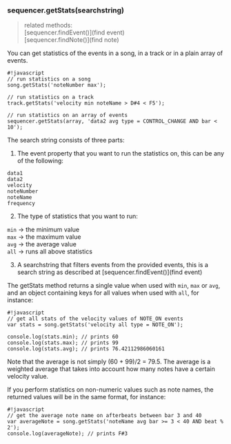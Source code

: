 ### sequencer.getStats(searchstring)

>related methods:  
>[sequencer.findEvent()](find event)  
>[sequencer.findNote()](find note)

You can get statistics of the events in a song, in a track or in a plain array of events.


```
#!javascript
// run statistics on a song
song.getStats('noteNumber max');

// run statistics on a track
track.getStats('velocity min noteName > D#4 < F5');
	
// run statistics on an array of events
sequencer.getStats(array, 'data2 avg type = CONTROL_CHANGE AND bar < 10');

```
The search string consists of three parts: 

1) The event property that you want to run the statistics on, this can be any of the following:  

`data1`  
`data2`   
`velocity`   
`noteNumber`   
`noteName`   
`frequency`  

2) The type of statistics that you want to run:

`min` → the minimum value  
`max` → the maximum value    
`avg` → the average value     
`all` → runs all above statistics   

3) A searchstring that filters events from the provided events, this is a search string as described at [sequencer.findEvent()](find event) 

The getStats method returns a single value when used with `min`, `max` or `avg`, and an object containing keys for all values when used with `all`, for instance:

```
#!javascript
// get all stats of the velocity values of NOTE_ON events
var stats = song.getStats('velocity all type = NOTE_ON');

console.log(stats.min); // prints 60
console.log(stats.max); // prints 99
console.log(stats.avg); // prints 76.42112986060161
```

Note that the average is not simply (60 + 99)/2 = 79.5. The average is a weighted average that takes into account how many notes have a certain velocity value.

If you perform statistics on non-numeric values such as note names, the returned values will be in the same format, for instance:  

```
#!javascript
// get the average note name on afterbeats between bar 3 and 40
var averageNote = song.getStats('noteName avg bar >= 3 < 40 AND beat % 2');
console.log(averageNote); // prints F#3
```


